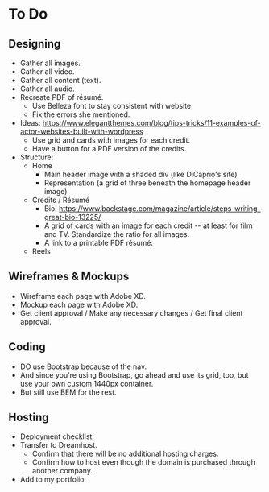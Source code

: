 # To Do

## Designing

- Gather all images.
- Gather all video.
- Gather all content (text).
- Gather all audio.
- Recreate PDF of résumé.
  - Use Belleza font to stay consistent with website.
  - Fix the errors she mentioned.
- Ideas: https://www.elegantthemes.com/blog/tips-tricks/11-examples-of-actor-websites-built-with-wordpress
  - Use grid and cards with images for each credit.
  - Have a button for a PDF version of the credits.
- Structure:
  - Home
    - Main header image with a shaded div (like DiCaprio's site)
    - Representation (a grid of three beneath the homepage header image)
  - Credits / Résumé
    - Bio: https://www.backstage.com/magazine/article/steps-writing-great-bio-13225/
    - A grid of cards with an image for each credit -- at least for film and TV. Standardize the ratio for all images.
    - A link to a printable PDF résumé.
  - Reels

## Wireframes & Mockups

- Wireframe each page with Adobe XD.
- Mockup each page with Adobe XD.
- Get client approval / Make any necessary changes / Get final client approval.

## Coding

- DO use Bootstrap because of the nav.
- And since you're using Bootstrap, go ahead and use its grid, too, but use your own custom 1440px container.
- But still use BEM for the rest.

## Hosting

- Deployment checklist.
- Transfer to Dreamhost.
  - Confirm that there will be no additional hosting charges.
  - Confirm how to host even though the domain is purchased through another company.
- Add to my portfolio.
